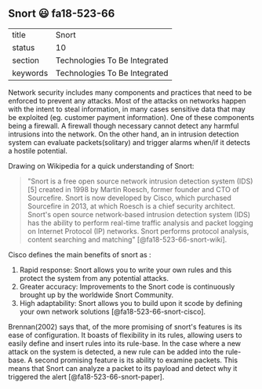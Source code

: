 ## Snort :smiley: fa18-523-66


|          |                               |
| -------- | ----------------------------- |
| title    | Snort                         | 
| status   | 10                            |
| section  | Technologies To Be Integrated |
| keywords | Technologies To Be Integrated |


Network security includes many components and practices that need to be enforced to prevent any attacks. Most of the attacks on networks
happen with the intent to steal information, in many cases sensitive data that may be exploited (eg. customer payment information). 
One of these components being a firewall. A firewall though necessary cannot detect any harmful intrusions into the network. On the 
other hand, an in intrusion detection system can evaluate packets(solitary) and trigger alarms when/if it detects a hostile potential.

Drawing on Wikipedia for a quick understanding of Snort:

> "Snort is a free open source network intrusion detection system (IDS)[5] created in 1998 by Martin Roesch, former founder and CTO of 
> Sourcefire. Snort is now developed by Cisco, which purchased Sourcefire in 2013, at which Roesch is a chief security architect. Snort's 
> open source network-based intrusion detection system (IDS) has the ability to perform real-time traffic analysis and packet logging on
> Internet Protocol (IP) networks. Snort performs protocol analysis, content searching and matching" [@fa18-523-66-snort-wiki].

Cisco defines the main benefits of snort as :
1. Rapid response: Snort allows you to write your own rules and this protect the system from any potential attacks.
2. Greater accuracy: Improvements to the Snort code is continuously brought up by the worldwide Snort Community.
3. High adaptability: Snort allows you to build upon it scode by defining your own network solutions [@fa18-523-66-snort-cisco].

Brennan(2002) says that, of the more promising of snort's features is its ease of configuration. It boasts of flexibility in its rules,
allowing users to easily define and insert rules into its rule-base. In the case where a new attack on the system is detected, a new rule
can be added into the rule-base. A second promising feature is its ability to examine packets. This means that Snort can analyze a packet 
to its payload and detect why it triggered the alert [@fa18-523-66-snort-paper].
